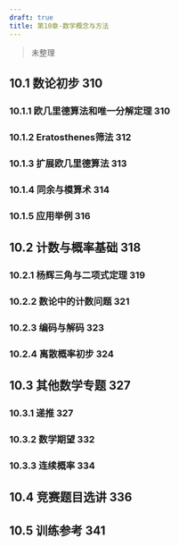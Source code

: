 ```yaml
---
draft: true
title: 第10章-数学概念与方法
---
```


>未整理 
<!-- more -->
## 10.1 数论初步 310
### 10.1.1 欧几里德算法和唯一分解定理 310
### 10.1.2 Eratosthenes筛法 312
### 10.1.3 扩展欧几里德算法 313
### 10.1.4 同余与模算术 314
### 10.1.5 应用举例 316
## 10.2 计数与概率基础 318
### 10.2.1 杨辉三角与二项式定理 319
### 10.2.2 数论中的计数问题 321
### 10.2.3 编码与解码 323
### 10.2.4 离散概率初步 324
## 10.3 其他数学专题 327
### 10.3.1 递推 327
### 10.3.2 数学期望 332
### 10.3.3 连续概率 334
## 10.4 竞赛题目选讲 336
## 10.5 训练参考 341